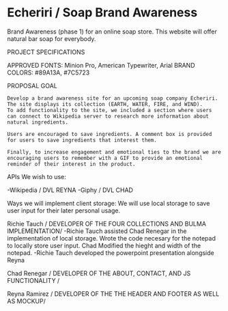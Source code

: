 # Echeriri / Soap Brand Awareness

Brand Awareness (phase 1) for an online soap store.
This website will offer natural bar soap for everybody. 


PROJECT SPECIFICATIONS

APPROVED FONTS: Minion Pro, American Typewriter, Arial
BRAND COLORS: #89A13A, #7C5723

PROPOSAL GOAL

    Develop a brand awareness site for an upcoming soap company Echeriri. The site displays its collection (EARTH, WATER, FIRE, and WIND). 
    To add functionality to the site, we included a section where users can connect to Wikipedia server to research more information about natural ingredients.

    Users are encouraged to save ingredients. A comment box is provided for users to save ingredients that interest them. 
    
    Finally, to increase engagement and emotional ties to the brand we are encouraging users to remember with a GIF to provide an emotional reminder of their interest in the product.

APIs We wish to use:

-Wikipedia / DVL REYNA
-Giphy / DVL CHAD

Ways we will implement client storage:
We will use local storage to save user input for
their later personal usage.

Richie Tauch / DEVELOPER OF THE FOUR COLLECTIONS AND BULMA IMPLEMENTATION/
-Richie Tauch assisted Chad Renegar in the implementation of local storage. Wrote the code necesary for the notepad to locally store user input. Chad Modified the hieght and width of the notepad.
-Richie Tauch developed the powerpoint presentation alongside Reyna

Chad Renegar / DEVELOPER OF THE ABOUT, CONTACT, AND JS FUNCTIONALITY /

Reyna Ramirez / DEVELOPER OF THE THE HEADER AND FOOTER AS WELL AS MOCKUP/

